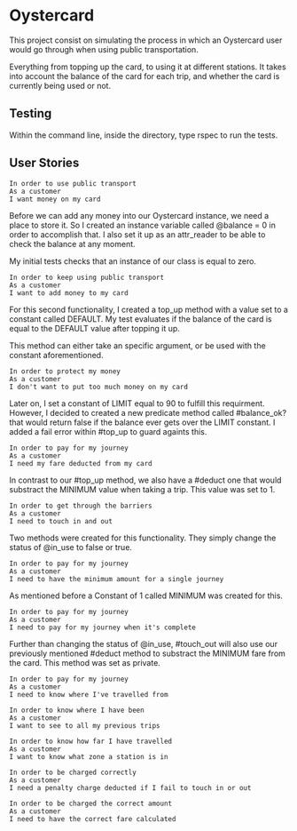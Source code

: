 # Oystercard

This project consist on simulating the process in which an Oystercard user would go through when using public transportation.

Everything from topping up the card, to using it at different stations. It takes into account the balance of the card for each trip, and whether the card is currently being used or not.

## Testing

Within the command line, inside the directory, type rspec to run the tests.

## User Stories

```
In order to use public transport
As a customer
I want money on my card
```

Before we can add any money into our Oystercard instance, we need a place to store it. So I created an instance variable called @balance = 0 in order to accomplish that. I also set it up as an attr_reader to be able to check the balance at any moment.

My initial tests checks that an instance of our class is equal to zero.

```
In order to keep using public transport
As a customer
I want to add money to my card
```

For this second functionality, I created a top_up method with a value set to a constant called DEFAULT. My test evaluates if the balance of the card is equal to the DEFAULT value after topping it up.

This method can either take an specific argument, or be used with the constant aforementioned.

```
In order to protect my money
As a customer
I don't want to put too much money on my card
```

Later on, I set a constant of LIMIT equal to 90 to fulfill this requirment. However, I decided to created a new predicate method called #balance_ok? that would return false if the balance ever gets over the LIMIT constant. I added a fail error within #top_up to guard againts this.

```
In order to pay for my journey
As a customer
I need my fare deducted from my card
```

In contrast to our #top_up method, we also have a #deduct one that would substract the MINIMUM value when taking a trip. This value was set to 1.

```
In order to get through the barriers
As a customer
I need to touch in and out
```

Two methods were created for this functionality. They simply change the status of @in_use to false or true.

```
In order to pay for my journey
As a customer
I need to have the minimum amount for a single journey
```

As mentioned before a Constant of 1 called MINIMUM was created for this.

```
In order to pay for my journey
As a customer
I need to pay for my journey when it's complete
```

Further than changing the status of @in_use, #touch_out will also use our previously mentioned #deduct method to substract the MINIMUM fare from the card. This method was set as private.

```
In order to pay for my journey
As a customer
I need to know where I've travelled from
```

```
In order to know where I have been
As a customer
I want to see to all my previous trips
```

```
In order to know how far I have travelled
As a customer
I want to know what zone a station is in
```

```
In order to be charged correctly
As a customer
I need a penalty charge deducted if I fail to touch in or out
```

```
In order to be charged the correct amount
As a customer
I need to have the correct fare calculated
```
